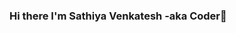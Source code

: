 ### Hi there I'm Sathiya Venkatesh -aka Coder👋

<!--
**sathiyavenkatesh9086/sathiyavenkatesh9086** is a ✨ _special_ ✨ repository because its `README.md` (this file) appears on your GitHub profile.

Here are some ideas to get you started:

- 🔭 I’m currently working on FullStack Development!
- 🌱 I’m currently learning FullStack course.
- 👯 I’m looking to collaborate on ...
- 🤔 I’m looking for help with ...
- 💬 Ask me about anything 🤣
- 📫 How to reach me: ...
- 😄 Pronouns: ...
- ⚡ Fun fact: I like to play PUBG and love to hear music.

